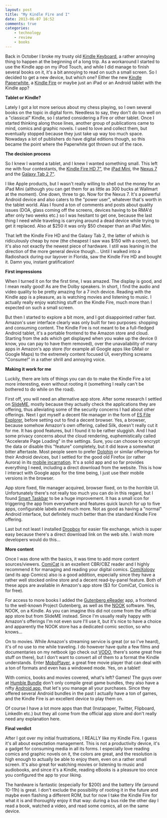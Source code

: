 ```yaml
---
layout: post
title: "My Kindle Fire and I"
date: 2013-06-07 16:52
comments: true
categories:
    - technology
    - review
    - books
---
```

Back in October I broke my trusty old [Kindle Keyboard](), a rather
annoying thing to happen at the beginning of a long trip. As a
workaround I started to use the Kindle app on my iPod Touch, and while
I did manage to finish several books on it, it's a bit annoying to
read on such a small screen. So I decided to get a new device, but
which one? Either the new [Kindle Paperwhite](), a [Kindle Fire]() or maybe
just an iPad or an Android tablet with the Kindle app?

**Tablet or Kindle?**

Lately I got a lot more serious about my chess playing, so I own
several books on the topic in digital form. Needless to say, they
don't do too well on a "classical" Kindle, so I started considering a
Fire or other tablet. Once I started thinking along those lines,
another group of publications came to mind, comics and graphic
novels. I used to love and collect them, but eventually stopped
because they just take up way too much space. Nowadays a lot of
publishers do have digital editions though, so this became the point
where the Paperwhite got thrown out of the race.

**The decision process**

So I knew I wanted a tablet, and I knew I wanted something small. This
left me with four contestants, the [Kindle Fire HD 7"](), the [iPad Mini](),
the [Nexus 7]() and the [Galaxy Tab 2 7"]().

I like Apple products, but I wasn't really willing to shell out the
money for an iPad Mini (although you can get them for as little as 300
bucks at Wallmart at the moment). One down, three to go. Now for the
Nexus 7. It's a powerful Android device and also caters to the "power
user", whatever that's worth in the tablet world. Alas I found a ton
of comments and posts about quality issues (DOA, glass coming off the
screens, devices having to be RMA'd after only two weeks etc.) so I
was hesitant to get one, because the last thing I need while traveling
is carrying around a dead device while trying to get it replaced. Also
at $250 it was only $50 cheaper than an iPad Mini.

That left the Kindle Fire HD and the Galaxy Tab 2, the latter of which
is ridiculously cheap by now (the cheapest I saw was $150 with a
cover), but it's also not exactly the newest piece of hardware. I
still was leaning in the direction of the more general device
though... Until I walked into a Radioshack during our layover in
Florida, saw the Kindle Fire HD and bought it. Damn you, instant
gratification!

**First impressions**

When I turned it on for the first time, I was amazed. The display is
good, and I mean really good! As are the Dolby speakers. In short, I
find the audio and video quality to be pretty amazing for a 7 inch
device. Reading with the Kindle app is a pleasure, as is watching
movies and listening to music. I actually really enjoy watching stuff
on the Kindle Fire, much more than I expected on such a small screen.

But then I started to explore a bit more, and I got disappointed
rather fast. Amazon's user interface clearly was only built for two
purposes: shopping and consuming content. The Kindle Fire is not meant
to be a full-fledged Android tablet, it's a portable frontend to the
Amazon store and cloud. Starting from the ads which get displayed when
you wake up the device (I know, you can pay to have them removed),
over the unavailability of many apps in Amazon's app store (for
example all Google apps like GMail or Google Maps) to the extremely
content focused UI, everything screams "Consume!" in a rather shrill
and annoying voice.

**Making it work for me**

Luckily, there are lots of things you can do to make the Kindle Fire a
lot more interesting, even without rooting it (something I really
can't be bothered to do while on the road).

First off, you will need an alternative app store. After some research
I settled on [SlideME](), mostly because they actually check the
applications they are offering, thus alleviating some of the security
concerns I had about other offerings. Next I got myself a decent file
manager in the form of [ES File Explorer](), before setting out to
find a decent browser. Yes, a browser, because somehow Amazon's own
offering, called Silk, doesn't really cut it for me. It has good
features, but I found it to be rather sluggish. And I had some privacy
concerns about the cloud rendering, euphemistically called "Accelerate
Page Loading" in the settings. Sure, you can choose to encrypt the
data or disable this "feature" completely, but it did leave a somewhat
bitter aftertaste. Most people seem to prefer [Dolphin]() or similar
offerings for their Android devices, but I settled for the good old
Firefox (or rather Aurora) in its [mobile incarnation](). It's a solid app
and so far provides everything I need, including a direct download
from the website. This is how I interact with Google apps for the time
being, I just use their mobile versions in the browser.

App store fixed, file manager acquired, browser fixed, on to the
horrible UI. Unfortunately there's not really too much you can do in
this regard, but I found [Smart Taskbar]() to be a huge
improvement. It has a small icon for triggering the app from
everywhere and features quick launch for up to five apps, configurable
labels and much more. Not as good as having a "normal" Android
interface, but definitely much better than the standard Kindle Fire
offering.

Last but not least I installed [Dropbox]() for easier file exchange, which
is super easy because there's a direct download link on the web
site. I wish more developers would do this...

**More content**

Once I was done with the basics, it was time to add more content
sources/viewers. [ComiCat]() is an exzellent CBR/CBZ reader and I
highly recommend it for managing and reading your digital
comics. [ComiXology]() (and its app Comics) also is a good addition,
especially since they have a rather well stocked online store and a
decent read-by-panel feature. Both of these apps are available in
Amazon's app store ($3 for ComiCat, Comics is for free).

For access to more books I added the [Gutenberg eReader]() app, a frontend
to the well-known Project Gutenberg, as well as the [NOOK]()
software. Yes, NOOK, on a Kindle. As you can imagine this did not come
from the official app store but from SlideME instead. Since I'm
usually really happy with Amazon's offerings I'm not even sure I'll
use it, but it's nice to have a choice and apparently the NOOK store
has a dedicated comic section, so who knows...

On to movies. While Amazon's streaming service is great (or so I've
heard), it's of no use to me while traveling. I do however have quite
a few films and documentaries on my netbook (go check out [VODO](),
there's some great free stuff on there), but I don't want to convert
all of them to a format the Kindle understands. Enter [MoboPlayer](), a
great free movie player that can deal with a ton of formats and even
has a windowed mode. Yes, on a tablet!

With comics, books and movies covered, what's left? Games! The guys
over at [Humble Bundle]() don't only compile great game bundles, they
also have a nifty [Android app](), that let's you manage all your
purchases. Since they offered several Android bundles in the past I
actually have a ton of games, and the Kindle Fire is an excellent
device to play them on.

Of course I have a lot more apps than that (Instapaper, Twitter,
Flipboard, LinkedIn etc.) but they all come from the official app
store and don't really need any explanation here.

**Final verdict**

After I got over my initial frustrations, I REALLY like my Kindle
Fire. I guess it's all about expectation management. This is not a
productivity device, it's a gadget for consuming media in all its
forms. I especially love reading comics and graphic novels on it, the
colors are great, and the resolution is high enough to actually be
able to enjoy them, even on a rather small screen. It's also great for
watching movies or listening to music and audiobooks, and since it's a
Kindle, reading eBooks is a pleasure too once you configured the app
to your liking.

The hardware is fantastic (especially for $200) and the battery life
(around 10-11h) is great. I don't exclude the possibility of rooting
it in the future and maybe even flashing a different ROM, but for now
I take the Kindle Fire for what it is and thoroughly enjoy it that
way: during a bus ride the other day I read a book, watched a video,
and read some comics, all on the same device.
